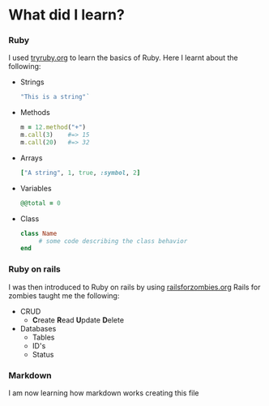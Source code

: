 # What did I learn?
### Ruby

I used [tryruby.org](http://tryruby.org/levels/1/challenges/0) to learn the basics of Ruby. Here I learnt about the following:
                                                       
* Strings
     
     ```ruby
     "This is a string"`
* Methods 

    ```ruby
    m = 12.method("+")
    m.call(3)    #=> 15  
    m.call(20)   #=> 32
    ```

* Arrays 
    
    ```ruby
    ["A string", 1, true, :symbol, 2]
    ```
* Variables

    ```ruby
    @@total = 0
    ```
* Class
     
     ```ruby
     class Name  
          # some code describing the class behavior
     end
     ```  

### Ruby on rails

I was then introduced to Ruby on rails by using [railsforzombies.org](http://railsforzombies.org/) Rails for zombies taught me the following:

* CRUD
    * **C**reate **R**ead **U**pdate **D**elete
* Databases
  * Tables
  * ID's
  * Status

### Markdown


I am now learning how markdown works creating this file

                                                       
